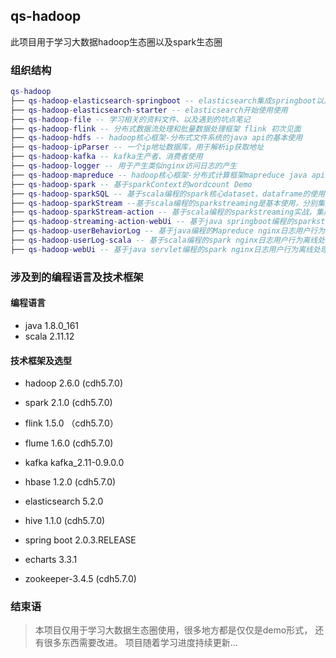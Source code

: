 ## qs-hadoop
  此项目用于学习大数据hadoop生态圈以及spark生态圈
  
  
### 组织结构

``` lua
qs-hadoop
├── qs-hadoop-elasticsearch-springboot -- elasticsearch集成springboot以及基本使用
├── qs-hadoop-elasticsearch-starter -- elasticsearch开始使用使用
├── qs-hadoop-file -- 学习相关的资料文件、以及遇到的坑点笔记
├── qs-hadoop-flink -- 分布式数据流处理和批量数据处理框架 flink 初次见面
├── qs-hadoop-hdfs -- hadoop核心框架-分布式文件系统的java api的基本使用
├── qs-hadoop-ipParser -- 一个ip地址数据库，用于解析ip获取地址
├── qs-hadoop-kafka -- kafka生产者、消费者使用
├── qs-hadoop-logger -- 用于产生类似nginx访问日志的产生
├── qs-hadoop-mapreduce -- hadoop核心框架-分布式计算框架mapreduce java api编程实现
├── qs-hadoop-spark -- 基于sparkContext的wordcount Demo
├── qs-hadoop-sparkSQL -- 基于scala编程的spark核心dataset、dataframe的使用以及hive on spark等使用
├── qs-hadoop-sparkStream --基于scala编程的sparkstreaming是基本使用，分别集成flume、kafka日志收集
├── qs-hadoop-sparkStream-action -- 基于scala编程的sparkstreaming实战，集成flume、kafka做实时流处理的日志分析项目实战
├── qs-hadoop-streaming-action-webUi -- 基于java springboot编程的sparkstreaming实战数据图像化展示web ui界面(echarts)
├── qs-hadoop-userBehaviorLog -- 基于java编程的Mapreduce nginx日志用户行为离线处理分析
├── qs-hadoop-userLog-scala -- 基于scala编程的spark nginx日志用户行为离线处理分析
├── qs-hadoop-webUi -- 基于java servlet编程的spark nginx日志用户行为离线处理分析的数据图像化展示web ui界面(echarts)
``` 

### 涉及到的编程语言及技术框架
#### 编程语言
- java 1.8.0_161
- scala 2.11.12

#### 技术框架及选型
- hadoop 2.6.0 (cdh5.7.0)

- spark 2.1.0 (cdh5.7.0)

- flink 1.5.0 （cdh5.7.0）

- flume 1.6.0 (cdh5.7.0)

- kafka kafka_2.11-0.9.0.0

- hbase 1.2.0 (cdh5.7.0)

- elasticsearch 5.2.0

- hive 1.1.0 (cdh5.7.0)

- spring boot 2.0.3.RELEASE

- echarts 3.3.1

- zookeeper-3.4.5 (cdh5.7.0)

### 结束语
> 本项目仅用于学习大数据生态圈使用，很多地方都是仅仅是demo形式，
> 还有很多东西需要改进。
> 项目随着学习进度持续更新...